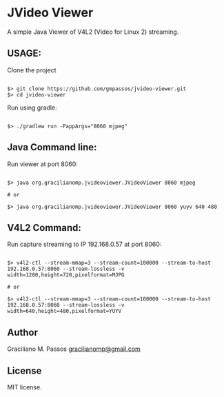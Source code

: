 JVideo Viewer
=============================

A simple Java Viewer of V4L2 (Video for Linux 2) streaming.

## USAGE:

Clone the project

```

$> git clone https://github.com/gmpassos/jvideo-viewer.git
$> cd jvideo-viewer

```

Run using gradle:


```

$> ./gradlew run -PappArgs="8060 mjpeg"

```


## Java Command line:

Run viewer at port 8060:

```

$> java org.gracilianomp.jvideoviewer.JVideoViewer 8060 mjpeg

# or

$> java org.gracilianomp.jvideoviewer.JVideoViewer 8060 yuyv 640 480

```

## V4L2 Command:

Run capture streaming to IP 192.168.0.57 at port 8060:

```

$> v4l2-ctl --stream-mmap=3 --stream-count=100000 --stream-to-host 192.168.0.57:8060 --stream-lossless -v width=1280,height=720,pixelformat=MJPG

# or

$> v4l2-ctl --stream-mmap=3 --stream-count=100000 --stream-to-host 192.168.0.57:8060 --stream-lossless -v width=640,height=480,pixelformat=YUYV

```

## Author

Graciliano M. Passos
<gracilianomp@gmail.com>

## License

MIT license.
